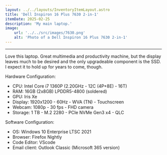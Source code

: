 ```yaml
---
layout: ../../layouts/InventoryItemLayout.astro
title: 'Dell Inspiron 16 Plus 7630 2-in-1'
itemDate: 2025-02-25
description: 'My main laptop.'
image:
    url: '../../src/images/7630.png' 
    alt: 'Photo of a Dell Inspiron 16 Plus 7630 2-in-1'
---
```

____________________________________________________________________________________________

Love this laptop. Great multimedia and productivity machine, but the display leaves much to be desired and the only upgradeable component is the SSD. I expect it to hold up for years to come, though.

Hardware Configuration:
<ul>
<li>CPU: Intel Core i7 1360P (2.20GHz - 12C (4P+8E) - 16T)
<li>RAM: 16GB (2x8GB) LPDDR5-4800 (soldered)
<li>GPU: Iris Xe
<li>Display: 1920x1200 - 60Hz - WVA (TN) - Touchscreen
<li>Webcam: 1080p - 30 fps - FHD camera
<li>Storage: 1 TB - M.2 2280 - PCIe NVMe Gen3 x4 - QLC
</ul>

Software Configuration:
<ul>
<li>OS: Windows 10 Enterprise LTSC 2021
<li>Browser: Firefox Nightly
<li>Code Editor: VScode
<li>Email client: Outlook Classic (Microsoft 365 version)
</ul>